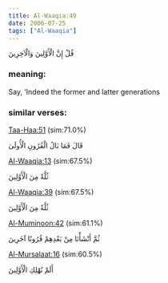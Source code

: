 ```yaml
---
title: Al-Waaqia:49
date: 2006-07-25
tags: ["Al-Waaqia"]
---
```

قُلْ إِنَّ الْأَوَّلِينَ وَالْآخِرِينَ
### meaning: 
Say, ‘Indeed the former and latter generations
### similar verses: 

[Taa-Haa:51](/20/51) (sim:71.0%)

قَالَ فَمَا بَالُ الْقُرُونِ الْأُولَىٰ

[Al-Waaqia:13](/56/13) (sim:67.5%)

ثُلَّةٌ مِنَ الْأَوَّلِينَ

[Al-Waaqia:39](/56/39) (sim:67.5%)

ثُلَّةٌ مِنَ الْأَوَّلِينَ

[Al-Muminoon:42](/23/42) (sim:61.1%)

ثُمَّ أَنْشَأْنَا مِنْ بَعْدِهِمْ قُرُونًا آخَرِينَ

[Al-Mursalaat:16](/77/16) (sim:60.5%)

أَلَمْ نُهْلِكِ الْأَوَّلِينَ

